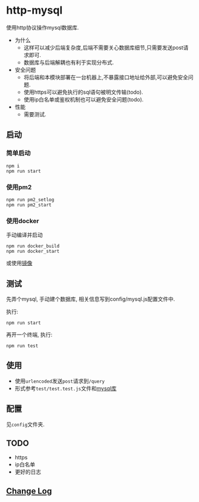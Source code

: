 # http-mysql

使用http协议操作mysql数据库.

- 为什么
  - 这样可以减少后端复杂度,后端不需要关心数据库细节,只需要发送post请求即可.
  - 数据库与后端解耦也有利于实现分布式.
- 安全问题
  - 将后端和本模块部署在一台机器上,不暴露接口地址给外部,可以避免安全问题.
  - 使用https可以避免执行的sql语句被明文传输(todo).
  - 使用ip白名单或鉴权机制也可以避免安全问题(todo).
- 性能
  - 需要测试.

## 启动

### 简单启动

```shell
npm i
npm run start
```

### 使用pm2

```shell
npm run pm2_setlog
npm run pm2_start
```

### 使用docker

手动编译并启动

```shell
npm run docker_build
npm run docker_start
```

或使用[镜像](https://hub.docker.com/r/lsby/http_mysql)

## 测试

先弄个mysql,
手动建个数据库,
相关信息写到config/mysql.js配置文件中.

执行:

```shell
npm run start
```

再开一个终端, 执行:

```shell
npm run test
```

## 使用

- 使用`urlencoded`发送`post`请求到`/query`
- 形式参考`test/test.test.js`文件和[mysql库](https://www.npmjs.com/package/mysql)

## 配置

见`config`文件夹.

## TODO

- https
- ip白名单
- 更好的日志

## [Change Log](https://github.com/lsby/http_mysql/blob/master/CHANGELOG.md)
